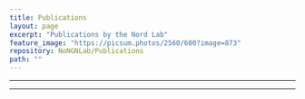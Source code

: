 ```yaml
---
title: Publications
layout: page
excerpt: "Publications by the Nord Lab"
feature_image: "https://picsum.photos/2560/600?image=873"
repository: NoNGNLab/Publications
path: ""
---
```

___

<font size="6">
  <div id="publications"></div>
</font>

___

<script src="../../main.js"></script>

